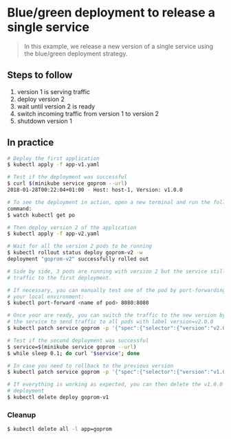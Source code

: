 Blue/green deployment to release a single service
=================================================

> In this example, we release a new version of a single service using the
blue/green deployment strategy.

## Steps to follow

1. version 1 is serving traffic
1. deploy version 2
1. wait until version 2 is ready
1. switch incoming traffic from version 1 to version 2
1. shutdown version 1

## In practice

```bash
# Deploy the first application
$ kubectl apply -f app-v1.yaml

# Test if the deployment was successful
$ curl $(minikube service goprom --url)
2018-01-28T00:22:04+01:00 - Host: host-1, Version: v1.0.0

# To see the deployment in action, open a new terminal and run the following
command:
$ watch kubectl get po

# Then deploy version 2 of the application
$ kubectl apply -f app-v2.yaml

# Wait for all the version 2 pods to be running
$ kubectl rollout status deploy goprom-v2 -w
deployment "goprom-v2" successfully rolled out

# Side by side, 3 pods are running with version 2 but the service still send
# traffic to the first deployment.

# If necessary, you can manually test one of the pod by port-forwarding it to
# your local environment:
$ kubectl port-forward <name of pod> 8080:8080

# Once your are ready, you can switch the traffic to the new version by patching
# the service to send traffic to all pods with label version=v2.0.0
$ kubectl patch service goprom -p '{"spec":{"selector":{"version":"v2.0.0"}}}'

# Test if the second deployment was successful
$ service=$(minikube service goprom --url)
$ while sleep 0.1; do curl "$service"; done

# In case you need to rollback to the previous version
$ kubectl patch service goprom -p '{"spec":{"selector":{"version":"v1.0.0"}}}'

# If everything is working as expected, you can then delete the v1.0.0
# deployment
$ kubectl delete deploy goprom-v1
```

### Cleanup

```bash
$ kubectl delete all -l app=goprom
```
